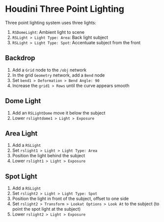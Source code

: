 # Houdini Three Point Lighting

Three point lighting system uses three lights:

1. `RSDomeLight`: Ambient light to scene
2. `RSLight > Light Type: Area`: Back light subject
3. `RSLight > Light Type: Spot`: Accentuate subject from the front

## Backdrop

1. Add a `Grid` node to the `/obj` network
2. In the grid `Geometry` network, add a `Bend` node
3. Set `bend1 > Deformation > Bend Angle: 90`
4. Increase the `grid1 > Rows` until the curve appears smooth

## Dome Light

1. Add an `RSLightDome` move it below the subject
2. Lower `rslightdome1 > Light > Exposure`

## Area Light

1. Add a `RSLight`
2. Set `rslight1 > Light > Light Type: Area`
3. Position the light behind the subject
4. Lower `rslight1 > Light > Exposure`

## Spot Light

1. Add a `RSLight`
2. Set `rslight2 > Light > Light Type: Spot`
3. Position the light in front of the subject, offset to one side
4. Set `rslight2 > Transform > Lookat Options > Look At` to the subject (to point the spot light at the subject)
5. Lower `rslight2 > Light > Exposure`
